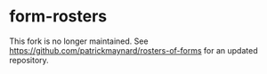 # form-rosters

This fork is no longer maintained. See https://github.com/patrickmaynard/rosters-of-forms for an updated repository.
